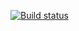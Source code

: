 [![Build status](https://ci.appveyor.com/api/projects/status/3rts94egncw8abpi?svg=true)](https://ci.appveyor.com/project/Shliskenstickin/aqa2-4)
